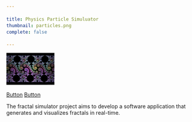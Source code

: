 ```yaml
---

title: Physics Particle Simuluator
thumbnail: particles.png
complete: false

---
```


![fractals](./thumbnails/fractal.png)

<div>
    <a name="" id="" class="btn btn-primary" href="#" role="button">Button</a>
    <a name="" id="" class="btn btn-primary" href="#" role="button">Button</a>
</div>

The fractal simulator project aims to develop a software application that generates and visualizes fractals in real-time.